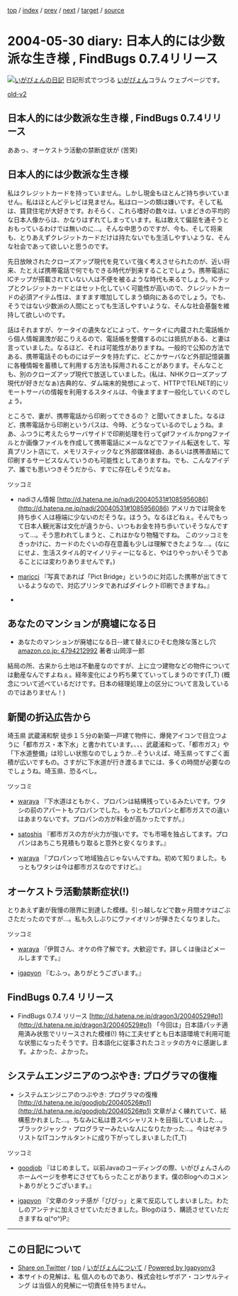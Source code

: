 [top](../index.html) 
 / [index](index.html) 
 / [prev](ig040529.html) 
 / [next](ig040531.html) 
 / [target](http://www.igapyon.jp/igapyon/diary/2004/ig040530.html) 
 / [source](https://github.com/igapyon/diary/blob/master/2004/ig040530.src.md) 

2004-05-30 diary: 日本人的には少数派な生き様 , FindBugs 0.7.4リリース
=====================================================================================================
[![いがぴょんの日記](http://www.igapyon.jp/igapyon/diary/images/iga200306s.jpg "いがぴょん")](http://www.igapyon.jp/igapyon/diary/memo/memoigapyon.html) 日記形式でつづる [いがぴょん](http://www.igapyon.jp/igapyon/diary/memo/memoigapyon.html)コラム ウェブページです。

[old-v2](ig040530-orig.html)

## 日本人的には少数派な生き様 , FindBugs 0.7.4リリース

ああっ、オーケストラ活動の禁断症状が (苦笑)


## 日本人的には少数派な生き様

私はクレジットカードを持っていません。しかし現金もほとんど持ち歩いていません。私はほとんどテレビは見ません。私はローンの類は嫌いです。そして私は、賃貸住宅が大好きです。おそらく、これら嗜好の数々は、いまどきの平均的な日本人像からは、かなりはずれてしまっています。私は敢えて偏屈を通そうとおもっているわけでは無いのに…。そんな中思うのですが、今も、そして将来も、とりあえずクレジットカードだけは持たないでも生活しやすいような、そんな社会であって欲しいと思うのです。

先日放映されたクローズアップ現代を見ていて強く考えさせられたのが、近い将来、たとえば携帯電話で何でもできる時代が到来することでしょう。携帯電話にICチップが搭載されていない人は不便を被るような時代も来るでしょう。ICチップとクレジットカードとはセット化していく可能性が高いので、クレジットカードの必須アイテム性は、ますます増加してしまう傾向にあるのでしょう。でも、そうではない少数派の人間にとっても生活しやすいような、そんな社会基盤を維持して欲しいのです。

話はそれますが、ケータイの遺失などによって、ケータイに内蔵された電話帳から個人情報漏洩が起こりえるので、電話帳を整備するのには抵抗がある、と妻は言っていました。なるほど、それは可能性がありますね。一般的で公知の方法である、携帯電話そのものにはデータを持たずに、どこかサーバなど外部記憶装置に各種情報を蓄積して利用する方法も採用されることがあります。そんなことも、別のクローズアップ現代で放送していました。(私は、NHKクローズアップ現代が好きだなぁ)古典的な、ダム端末的発想によって、HTTPでTELNET的にリモートサーバの情報を利用するスタイルは、今後ますます一般化していくのでしょう。

ところで、妻が、携帯電話から印刷ってできるの？ と聞いてきました。なるほど、携帯電話から印刷というパスは、今時、どうなっているのでしょうね。まあ、ふつうに考えたらサーバサイドで印刷処理を行ってgifファイルかpngファイルとか画像ファイルを作成して携帯電話にメールなどでファイル転送をして、写真プリント店にて、メモリスティックなど外部媒体経由、あるいは携帯直結にて印刷するサービスなんていうのも可能性としてありますね。でも、こんなアイデア、誰でも思いつきそうだから、すでに存在しそうだなぁ。

ツッコミ

* nadiさん情報
  [http://d.hatena.ne.jp/nadi/20040531#1085956086](http://d.hatena.ne.jp/nadi/20040531#1085956086)
  アメリカでは現金を持ち歩く人は極端に少ないのだそうな。ほうう。なるほどねぇ。そんでもって日本人観光客は文化が違うから、いつもお金を持ち歩いていそうなんですって…。そう思われてしまうと、これはかなり物騒ですね。
  このツッコミをきっかけに、カードのたぐいの存在意義も少しは理解できたような…。(なににせよ、生活スタイル的マイノリティーになると、やはりやっかいそうであることには変わりありませんです。)
  
* [maricci](http://d.hatena.ne.jp/maricci/) 『写真であれば「Pict 
Bridge」というのに対応した携帯が出てきているようなので、対応プリンタであればダイレクト印刷できますね。』
  
* 

## あなたのマンションが廃墟になる日

* あなたのマンションが廃墟になる日--建て替えにひそむ危険な落とし穴
  [amazon.co.jp: 4794212992](http://www.amazon.co.jp/exec/obidos/ASIN/4794212992/igapyondiary-22)
  著者:山岡淳一郎

結局の所、古来から土地は不動産なのですが、上に立つ建物などの物件については動産なんですよねぇ。経年変化により朽ち果てていってしまうのです(T_T)
(概念について述べているだけです。日本の経理処理上の区分について言及しているのではありません！)

## 新聞の折込広告から

埼玉県 武蔵浦和駅 徒歩１５分の新築一戸建て物件に、爆発アイコンで目立つように「都市ガス・本下水」と書かれています。、、、武蔵浦和って、「都市ガス」や「下水道整備」は珍しい状態なのでしょうか…そういえば、埼玉県ってすごく面積が広いですもの。さすがに下水道が行き渡るまでには、多くの時間が必要なのでしょうね。埼玉県、恐るべし。

ツッコミ

* [waraya](http://d.hatena.ne.jp/waraya/) 『下水道はともかく、プロパンは結構残っているみたいです。ワタシの前のアパートもプロパンでした。もっともプロパンと都市ガスでの違いはあまりないです。プロパンの方が料金が高かったですが。』
  
* 
  [satoshis](http://d.hatena.ne.jp/satoshis/) 『都市ガスの方が火力が強いです。でも市場を独占してます。プロパンはあちこち見積もり取ると意外と安くなります。』
  
  
* 
  [waraya](http://d.hatena.ne.jp/waraya/) 『プロパンって地域独占じゃないんですね。初めて知りました。もっともワタシは今は都市ガスなのですけど。』

## オーケストラ活動禁断症状(!)

とりあえず妻が我慢の限界に到達した模様。引っ越しなどで数ヶ月間オケはごぶさただったのですが…。私も久しぶりにヴァイオリンが弾きたくなりました。

ツッコミ

* 
  [waraya](http://d.hatena.ne.jp/waraya/) 『伊賀さん、オケの件了解です。大歓迎です。詳しくは後ほどメールしますです。』
  
* [igapyon](http://d.hatena.ne.jp/igapyon/) 『むふっ。ありがとうございます。』

## FindBugs 0.7.4 リリース

* FindBugs 0.7.4 リリース
  [http://d.hatena.ne.jp/dragon3/20040529#p1](http://d.hatena.ne.jp/dragon3/20040529#p1)
  「今回は」日本語パッチ適用済み状態でリリースされた模様(!) 特に工夫せずとも日本語環境で利用可能な状態になったそうです。日本語化に従事されたコミッタの方々に感謝します。よかった、よかった。

## システムエンジニアのつぶやき: プログラマの復権

* システムエンジニアのつぶやき: プログラマの復権
  [http://d.hatena.ne.jp/goodjob/20040526#p1](http://d.hatena.ne.jp/goodjob/20040526#p1)
  文章がよく練れていて、結構惹かれました…。ちなみに私は昔スペシャリストを目指していました…。ブラックジャック・プログラマーみたいな人になりたかった…。今はゼネラリストなITコンサルタントに成り下がってしまいました(T_T)

ツッコミ

* [goodjob](http://d.hatena.ne.jp/goodjob/) 『はじめまして。以前Javaのコーディングの際、いがぴょんさんのホームページを参考にさせてもらったことがあります。僕のBlogへのコメントありがとうございます。』
  
* [igapyon](http://d.hatena.ne.jp/igapyon/) 『文章のタッチ感が「ぴぴっ」と来て反応してしまいました。わたしのアンテナに加えさせていただきました。Blogのほう、購読させていただきますね
  q(^o^)P』


----------------------------------------------------------------------------------------------------

## この日記について

* [Share on Twitter](https://twitter.com/intent/tweet?hashtags=igapyon%2Cdiary%2C%E3%81%84%E3%81%8C%E3%81%B4%E3%82%87%E3%82%93&text=%E6%97%A5%E6%9C%AC%E4%BA%BA%E7%9A%84%E3%81%AB%E3%81%AF%E5%B0%91%E6%95%B0%E6%B4%BE%E3%81%AA%E7%94%9F%E3%81%8D%E6%A7%98+%2C+FindBugs+0.7.4%E3%83%AA%E3%83%AA%E3%83%BC%E3%82%B9&url=http%3A%2F%2Fwww.igapyon.jp%2Figapyon%2Fdiary%2F2004%2Fig040530.html) / [top](../index.html) / [いがぴょんについて](http://www.igapyon.jp/igapyon/diary/memo/memoigapyon.html) / [Powered by Igapyonv3](https://github.com/igapyon/igapyonv3)
* 本サイトの見解は、私 個人のものであり、株式会社レザボア・コンサルティング は当個人的見解に一切責任を持ちません。 

